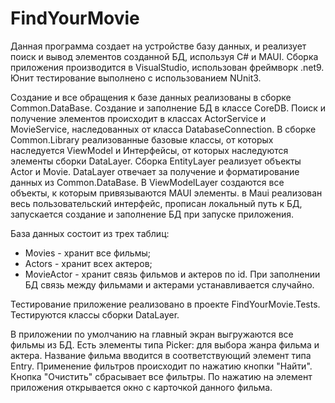 # FindYourMovie

Данная программа создает на устройстве базу данных, и реализует поиск и вывод элементов созданной БД, используя C# и MAUI.
Сборка приложения производится в VisualStudio, использован фреймворк .net9. Юнит тестирование выполнено с использованием NUnit3.

Создание и все обращения к базе данных реализованы в сборке Common.DataBase. Создание и заполнение БД в классе CoreDB. Поиск и получение элементов происходит в классах ActorService и MovieService, наследованных от класса DatabaseConnection. В сборке Common.Library реализованные базовые классы, от которых наследуется ViewModel и Интерфейсы, от которых наследуются элементы сборки DataLayer. Сборка EntityLayer реализует объекты Actor и Movie. DataLayer отвечает за получение и форматирование данных из Common.DataBase. В ViewModelLayer создаются все объекты, к которым привязываются MAUI элементы. в Maui реализован весь пользовательский интерфейс, прописан локальный путь к БД, запускается создание и заполнение БД при запуске приложения.

База данных состоит из трех таблиц:
- Movies - хранит все фильмы;
- Actors - хранит всех актеров;
- MovieActor - хранит связь фильмов и актеров по id.
При заполнении БД связь между фильмами и актерами устанавливается случайно.

Тестирование приложение реализовано в проекте FindYourMovie.Tests. Тестируются классы сборки DataLayer. 

В приложении по умолчанию на главный экран выгружаются все фильмы из БД. Есть элементы типа Picker: для выбора жанра фильма и актера. Название фильма вводится в соответствующий элемент типа Entry. Применение фильтров происходит по нажатию кнопки "Найти". Кнопка "Очистить" сбрасывает все фильтры. По нажатию на элемент приложения открывается окно с карточкой данного фильма.

